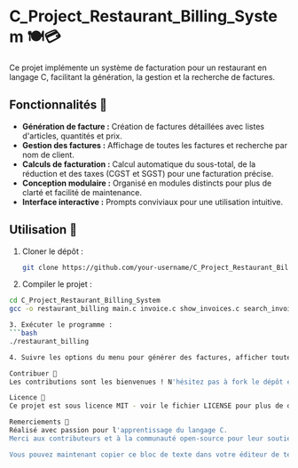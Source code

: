 # C_Project_Restaurant_Billing_System 🍽️💳

Ce projet implémente un système de facturation pour un restaurant en langage C, facilitant la génération, la gestion et la recherche de factures.

## Fonctionnalités 🌟

- **Génération de facture :** Création de factures détaillées avec listes d'articles, quantités et prix.
- **Gestion des factures :** Affichage de toutes les factures et recherche par nom de client.
- **Calculs de facturation :** Calcul automatique du sous-total, de la réduction et des taxes (CGST et SGST) pour une facturation précise.
- **Conception modulaire :** Organisé en modules distincts pour plus de clarté et facilité de maintenance.
- **Interface interactive :** Prompts conviviaux pour une utilisation intuitive.

## Utilisation 🚀

1. Cloner le dépôt :
   ```bash
   git clone https://github.com/your-username/C_Project_Restaurant_Billing_System.git

2. Compiler le projet :
```bash
cd C_Project_Restaurant_Billing_System
gcc -o restaurant_billing main.c invoice.c show_invoices.c search_invoice.c

3. Exécuter le programme :
```bash
./restaurant_billing

4. Suivre les options du menu pour générer des factures, afficher toutes les factures ou rechercher des factures.

Contribuer 🤝
Les contributions sont les bienvenues ! N'hésitez pas à fork le dépôt et à soumettre des pull requests pour de nouvelles fonctionnalités ou améliorations. Merci d'ouvrir une issue pour tout bogue ou demande de fonctionnalité.

Licence 📄
Ce projet est sous licence MIT - voir le fichier LICENSE pour plus de détails.

Remerciements 🙏
Réalisé avec passion pour l'apprentissage du langage C.
Merci aux contributeurs et à la communauté open-source pour leur soutien.

Vous pouvez maintenant copier ce bloc de texte dans votre éditeur de texte, l'enregistrer sous `README.md` dans votre projet, et il sera prêt à être utilisé sur GitHub avec une structure claire et lisible.
